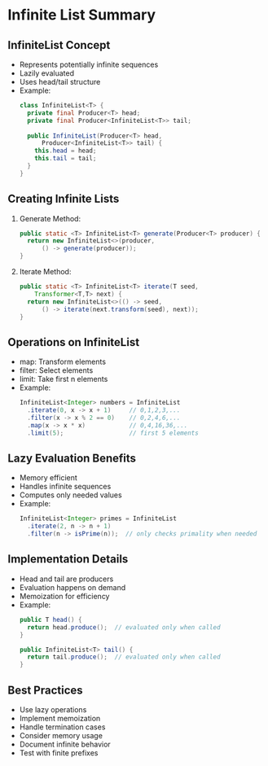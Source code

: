 # Infinite List Summary

## InfiniteList Concept
- Represents potentially infinite sequences
- Lazily evaluated
- Uses head/tail structure
- Example:
  ```java
  class InfiniteList<T> {
    private final Producer<T> head;
    private final Producer<InfiniteList<T>> tail;
    
    public InfiniteList(Producer<T> head, 
        Producer<InfiniteList<T>> tail) {
      this.head = head;
      this.tail = tail;
    }
  }
  ```

## Creating Infinite Lists
1. Generate Method:
   ```java
   public static <T> InfiniteList<T> generate(Producer<T> producer) {
     return new InfiniteList<>(producer,
         () -> generate(producer));
   }
   ```

2. Iterate Method:
   ```java
   public static <T> InfiniteList<T> iterate(T seed, 
       Transformer<T,T> next) {
     return new InfiniteList<>(() -> seed,
         () -> iterate(next.transform(seed), next));
   }
   ```

## Operations on InfiniteList
- map: Transform elements
- filter: Select elements
- limit: Take first n elements
- Example:
  ```java
  InfiniteList<Integer> numbers = InfiniteList
    .iterate(0, x -> x + 1)     // 0,1,2,3,...
    .filter(x -> x % 2 == 0)    // 0,2,4,6,...
    .map(x -> x * x)            // 0,4,16,36,...
    .limit(5);                  // first 5 elements
  ```

## Lazy Evaluation Benefits
- Memory efficient
- Handles infinite sequences
- Computes only needed values
- Example:
  ```java
  InfiniteList<Integer> primes = InfiniteList
    .iterate(2, n -> n + 1)
    .filter(n -> isPrime(n));  // only checks primality when needed
  ```

## Implementation Details
- Head and tail are producers
- Evaluation happens on demand
- Memoization for efficiency
- Example:
  ```java
  public T head() {
    return head.produce();  // evaluated only when called
  }
  
  public InfiniteList<T> tail() {
    return tail.produce();  // evaluated only when called
  }
  ```

## Best Practices
- Use lazy operations
- Implement memoization
- Handle termination cases
- Consider memory usage
- Document infinite behavior
- Test with finite prefixes

